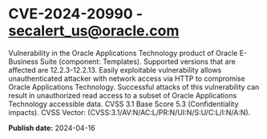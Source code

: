 # CVE-2024-20990 - secalert_us@oracle.com

Vulnerability in the Oracle Applications Technology product of Oracle E-Business Suite (component: Templates).  Supported versions that are affected are 12.2.3-12.2.13. Easily exploitable vulnerability allows unauthenticated attacker with network access via HTTP to compromise Oracle Applications Technology.  Successful attacks of this vulnerability can result in  unauthorized read access to a subset of Oracle Applications Technology accessible data. CVSS 3.1 Base Score 5.3 (Confidentiality impacts).  CVSS Vector: (CVSS:3.1/AV:N/AC:L/PR:N/UI:N/S:U/C:L/I:N/A:N).

**Publish date:** 2024-04-16
